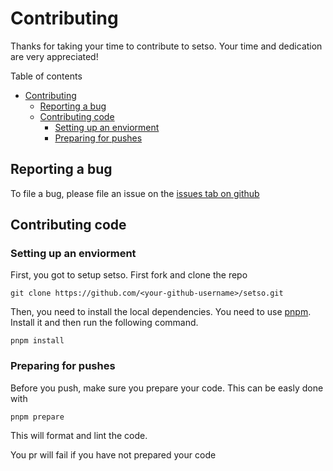 # Contributing

Thanks for taking your time to contribute to setso. Your time and dedication are very appreciated!

Table of contents

-   [Contributing](#contributing)
    -   [Reporting a bug](#reporting-a-bug)
    -   [Contributing code](#contributing-code)
        -   [Setting up an enviorment](#setting-up-an-enviorment)
        -   [Preparing for pushes](#preparing-for-pushes)

## Reporting a bug

To file a bug, please file an issue on the [issues tab on github](https://github.com/micziz/setso/issues)

## Contributing code

### Setting up an enviorment

First, you got to setup setso. First fork and clone the repo

```shell
git clone https://github.com/<your-github-username>/setso.git
```

Then, you need to install the local dependencies. You need to use [pnpm](https://pnpm.io). Install it and then run the following command.

```shell
pnpm install
```

### Preparing for pushes

Before you push, make sure you prepare your code. This can be easly done with

```shell
pnpm prepare
```

This will format and lint the code.

You pr will fail if you have not prepared your code
